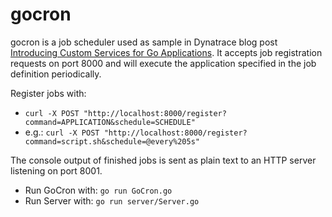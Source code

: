 # gocron

gocron is a job scheduler used as sample in Dynatrace blog post [Introducing Custom Services for Go Applications](https://www.google.com). It accepts job registration requests on port 8000 and will execute the application specified in the job definition periodically.

Register jobs with:
- `curl -X POST "http://localhost:8000/register?command=APPLICATION&schedule=SCHEDULE"`
- e.g.: `curl -X POST "http://localhost:8000/register?command=script.sh&schedule=@every%205s"`

The console output of finished jobs is sent as plain text to an HTTP server listening on port 8001.

- Run GoCron with: `go run GoCron.go`
- Run Server with: `go run server/Server.go`
